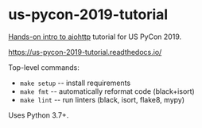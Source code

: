 # us-pycon-2019-tutorial
[Hands-on intro to aiohttp](https://us.pycon.org/2019/schedule/presentation/68/) tutorial for US PyCon 2019.


https://us-pycon-2019-tutorial.readthedocs.io/

Top-level commands:

* `make setup` -- install requirements
* `make fmt` -- automatically reformat code (black+isort)
* `make lint` -- run linters (black, isort, flake8, mypy)

Uses Python 3.7+.
